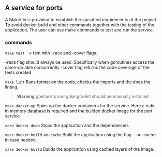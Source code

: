 ## A service for ports

A Makefile is provided to establish the specified requirements of the project. 
To avoid docker build and other commands together with the testing of the application, The user can use make commands 
to test and run the service.

### commands
``make test `` -> test with -race and -cover flags.

-race flag should always be used. Specifically when goroutines access the same variable concurrently
-cover flag returns the code coverage of the tests created

``make lint`` Runs format on the code, checks the imports and the does the linting. 

> **Warning**
> goimports and golangci-lint should be manually installed

``make docker-up`` Spins up the docker containers for the service. Here a redis in memory database is required and the builded docker image for the port service

``make docker-down`` Stops the application and the dependencies 

``make docker-build-no-cache`` Build the application using the flag --no-cache in case needed.

``make docker-build`` Builds the application using cached layers of the image.


